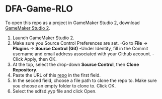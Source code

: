 # DFA-Game-RLO
To open this repo as a project in GameMaker Studio 2, download [GameMaker Studio 2](https://www.yoyogames.com/get).
1. Launch GameMaker Studio 2.
2. Make sure you Source Control Preferences are set.
  -Go to **File** -> **Plugins** -> **Source Control (Git)**
  -Under Identity, fill in the Commit username and email address associated with your Github account.
  -Click Apply, then OK.
3. At the top, select the drop-down **Source Control**, then **Clone Repository**.
4. Paste the URL of this [repo](https://github.com/apmalinsky/DFA-Game-RLO) in the first field.
5. In the second field, choose a file path to clone the repo to. Make sure you choose an empty folder to clone to. Click OK.
6. Select the sdfsd.yyp file and click Open. 
